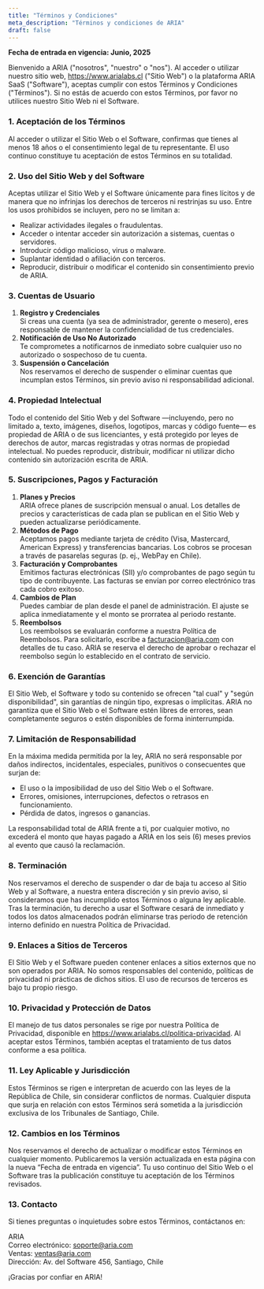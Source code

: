 ```yaml
---
title: "Términos y Condiciones"
meta_description: "Términos y condiciones de ARIA"
draft: false
---
```


**Fecha de entrada en vigencia: Junio, 2025**

Bienvenido a ARIA ("nosotros", "nuestro" o "nos"). Al acceder o utilizar nuestro sitio web, <https://www.arialabs.cl> ("Sitio Web") o la plataforma ARIA SaaS ("Software"), aceptas cumplir con estos Términos y Condiciones ("Términos"). Si no estás de acuerdo con estos Términos, por favor no utilices nuestro Sitio Web ni el Software.

### 1. Aceptación de los Términos

Al acceder o utilizar el Sitio Web o el Software, confirmas que tienes al menos 18 años o el consentimiento legal de tu representante. El uso continuo constituye tu aceptación de estos Términos en su totalidad.

### 2. Uso del Sitio Web y del Software

Aceptas utilizar el Sitio Web y el Software únicamente para fines lícitos y de manera que no infrinjas los derechos de terceros ni restrinjas su uso. Entre los usos prohibidos se incluyen, pero no se limitan a:

- Realizar actividades ilegales o fraudulentas.
- Acceder o intentar acceder sin autorización a sistemas, cuentas o servidores.
- Introducir código malicioso, virus o malware.
- Suplantar identidad o afiliación con terceros.
- Reproducir, distribuir o modificar el contenido sin consentimiento previo de ARIA.

### 3. Cuentas de Usuario

1. **Registro y Credenciales**  
   Si creas una cuenta (ya sea de administrador, gerente o mesero), eres responsable de mantener la confidencialidad de tus credenciales.
2. **Notificación de Uso No Autorizado**  
   Te comprometes a notificarnos de inmediato sobre cualquier uso no autorizado o sospechoso de tu cuenta.
3. **Suspensión o Cancelación**  
   Nos reservamos el derecho de suspender o eliminar cuentas que incumplan estos Términos, sin previo aviso ni responsabilidad adicional.

### 4. Propiedad Intelectual

Todo el contenido del Sitio Web y del Software —incluyendo, pero no limitado a, texto, imágenes, diseños, logotipos, marcas y código fuente— es propiedad de ARIA o de sus licenciantes, y está protegido por leyes de derechos de autor, marcas registradas y otras normas de propiedad intelectual. No puedes reproducir, distribuir, modificar ni utilizar dicho contenido sin autorización escrita de ARIA.

### 5. Suscripciones, Pagos y Facturación

1. **Planes y Precios**  
   ARIA ofrece planes de suscripción mensual o anual. Los detalles de precios y características de cada plan se publican en el Sitio Web y pueden actualizarse periódicamente.
2. **Métodos de Pago**  
   Aceptamos pagos mediante tarjeta de crédito (Visa, Mastercard, American Express) y transferencias bancarias. Los cobros se procesan a través de pasarelas seguras (p. ej., WebPay en Chile).
3. **Facturación y Comprobantes**  
   Emitimos facturas electrónicas (SII) y/o comprobantes de pago según tu tipo de contribuyente. Las facturas se envían por correo electrónico tras cada cobro exitoso.
4. **Cambios de Plan**  
   Puedes cambiar de plan desde el panel de administración. El ajuste se aplica inmediatamente y el monto se prorratea al periodo restante.
5. **Reembolsos**  
   Los reembolsos se evaluarán conforme a nuestra Política de Reembolsos. Para solicitarlo, escribe a <facturacion@aria.com> con detalles de tu caso. ARIA se reserva el derecho de aprobar o rechazar el reembolso según lo establecido en el contrato de servicio.

### 6. Exención de Garantías

El Sitio Web, el Software y todo su contenido se ofrecen "tal cual" y "según disponibilidad", sin garantías de ningún tipo, expresas o implícitas. ARIA no garantiza que el Sitio Web o el Software estén libres de errores, sean completamente seguros o estén disponibles de forma ininterrumpida.

### 7. Limitación de Responsabilidad

En la máxima medida permitida por la ley, ARIA no será responsable por daños indirectos, incidentales, especiales, punitivos o consecuentes que surjan de:

- El uso o la imposibilidad de uso del Sitio Web o el Software.
- Errores, omisiones, interrupciones, defectos o retrasos en funcionamiento.
- Pérdida de datos, ingresos o ganancias.

La responsabilidad total de ARIA frente a ti, por cualquier motivo, no excederá el monto que hayas pagado a ARIA en los seis (6) meses previos al evento que causó la reclamación.

### 8. Terminación

Nos reservamos el derecho de suspender o dar de baja tu acceso al Sitio Web y al Software, a nuestra entera discreción y sin previo aviso, si consideramos que has incumplido estos Términos o alguna ley aplicable. Tras la terminación, tu derecho a usar el Software cesará de inmediato y todos los datos almacenados podrán eliminarse tras periodo de retención interno definido en nuestra Política de Privacidad.

### 9. Enlaces a Sitios de Terceros

El Sitio Web y el Software pueden contener enlaces a sitios externos que no son operados por ARIA. No somos responsables del contenido, políticas de privacidad ni prácticas de dichos sitios. El uso de recursos de terceros es bajo tu propio riesgo.

### 10. Privacidad y Protección de Datos

El manejo de tus datos personales se rige por nuestra Política de Privacidad, disponible en <https://www.arialabs.cl/politica-privacidad>. Al aceptar estos Términos, también aceptas el tratamiento de tus datos conforme a esa política.

### 11. Ley Aplicable y Jurisdicción

Estos Términos se rigen e interpretan de acuerdo con las leyes de la República de Chile, sin considerar conflictos de normas. Cualquier disputa que surja en relación con estos Términos será sometida a la jurisdicción exclusiva de los Tribunales de Santiago, Chile.

### 12. Cambios en los Términos

Nos reservamos el derecho de actualizar o modificar estos Términos en cualquier momento. Publicaremos la versión actualizada en esta página con la nueva “Fecha de entrada en vigencia”. Tu uso continuo del Sitio Web o el Software tras la publicación constituye tu aceptación de los Términos revisados.

### 13. Contacto

Si tienes preguntas o inquietudes sobre estos Términos, contáctanos en:

ARIA  
Correo electrónico: <soporte@aria.com>  
Ventas: <ventas@aria.com>  
Dirección: Av. del Software 456, Santiago, Chile

¡Gracias por confiar en ARIA!
